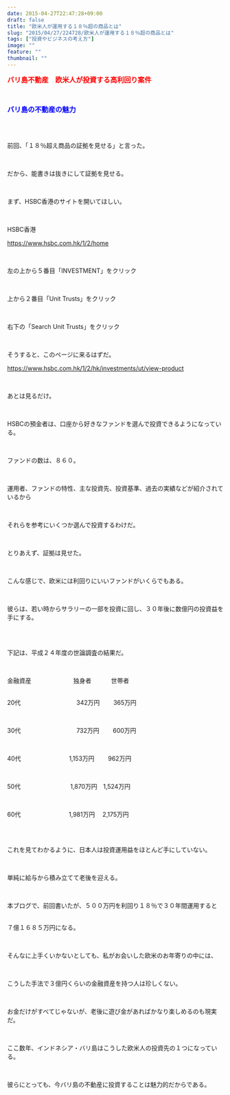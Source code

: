 ```yaml
---
date: 2015-04-27T22:47:28+09:00
draft: false
title: "欧米人が運用する１８％超の商品とは"
slug: "2015/04/27/224728/欧米人が運用する１８％超の商品とは"
tags: ["投資やビジネスの考え方"]
image: ""
feature: ""
thumbnail: ""
---
```

<p><font color="#ff0000" size="3"><strong>バリ島不動産　欧米人が投資する高利回り案件</strong></font></p><br/><p><font color="#0000ff" size="3"><strong>バリ島の不動産の魅力</strong></font></p><br/><br/><p>前回、「１８％超え商品の証拠を見せる」と言った。</p><br/><p>だから、能書きは抜きにして証拠を見せる。</p><br/><p>まず、HSBC香港のサイトを開いてほしい。</p><br/><p>HSBC香港</p><p><a href="home">https://www.hsbc.com.hk/1/2/home</a></p><br/><p>左の上から５番目「INVESTMENT」をクリック</p><br/><p>上から２番目「Unit Trusts」をクリック</p><br/><p>右下の「Search Unit Trusts」をクリック</p><br/><p>そうすると、このページに来るはずだ。</p><p><a href="view-product">https://www.hsbc.com.hk/1/2/hk/investments/ut/view-product</a></p><br/><p>あとは見るだけ。</p><br/><p>HSBCの預金者は、口座から好きなファンドを選んで投資できるようになっている。</p><br/><p>ファンドの数は、８６０。</p><br/><p>運用者、ファンドの特性、主な投資先、投資基準、過去の実績などが紹介されているから</p><br/><p>それらを参考にいくつか選んで投資するわけだ。</p><br/><p>とりあえず、証拠は見せた。</p><br/><p>こんな感じで、欧米には利回りにいいファンドがいくらでもある。</p><br/><p>彼らは、若い時からサラリーの一部を投資に回し、３０年後に数億円の投資益を手にする。</p><br/><br/><p>下記は、平成２４年度の世論調査の結果だ。</p><br/><p>金融資産　　　　　　　独身者　　 　世帯者</p><p><br/>20代　　　　　　　 　　342万円　 　365万円 </p><br/><p>30代　　　　　　　　 　732万円　 　600万円</p><br/><p>40代　　　　　　　　1,153万円　　 962万円</p><br/><p>50代　　 　　　　　　1,870万円　1,524万円</p><br/><p>60代　　　　　　　　1,981万円 　2,175万円 </p><br/><br/><p>これを見てわかるように、日本人は投資運用益をほとんど手にしていない。</p><br/><p>単純に給与から積み立てて老後を迎える。</p><br/><p>本ブログで、前回書いたが、５００万円を利回り１８％で３０年間運用すると</p><p><br/>７億１６８５万円になる。</p><br/><p>そんなに上手くいかないとしても、私がお会いした欧米のお年寄りの中には、</p><br/><p>こうした手法で３億円くらいの金融資産を持つ人は珍しくない。</p><br/><p>お金だけがすべてじゃないが、老後に遊び金があればかなり楽しめるのも現実だ。</p><br/><p>ここ数年、インドネシア・バリ島はこうした欧米人の投資先の１つになっている。</p><br/><p>彼らにとっても、今バリ島の不動産に投資することは魅力的だからである。</p><br/><br/>

